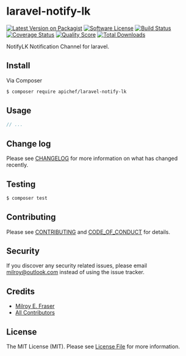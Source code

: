 # laravel-notify-lk

[![Latest Version on Packagist][ico-version]][link-packagist]
[![Software License][ico-license]](LICENSE.md)
[![Build Status][ico-ci]][link-ci]
[![Coverage Status][ico-scrutinizer]][link-scrutinizer]
[![Quality Score][ico-code-quality]][link-code-quality]
[![Total Downloads][ico-downloads]][link-downloads]

NotifyLK Notification Channel for laravel.


## Install

Via Composer

``` bash
$ composer require apichef/laravel-notify-lk
```

## Usage

``` php
// ...
```

## Change log

Please see [CHANGELOG](CHANGELOG.md) for more information on what has changed recently.

## Testing

``` bash
$ composer test
```

## Contributing

Please see [CONTRIBUTING](CONTRIBUTING.md) and [CODE_OF_CONDUCT](CODE_OF_CONDUCT.md) for details.

## Security

If you discover any security related issues, please email milroy@outlook.com instead of using the issue tracker.

## Credits

- [Milroy E. Fraser][link-author]
- [All Contributors][link-contributors]

## License

The MIT License (MIT). Please see [License File](LICENSE.md) for more information.

[ico-version]: https://img.shields.io/packagist/v/apichef/laravel-notify-lk.svg?style=flat-square
[ico-license]: https://img.shields.io/badge/license-MIT-brightgreen.svg?style=flat-square
[ico-ci]: https://github.com/apichef/laravel-notify-lk/workflows/CI/badge.svg
[ico-scrutinizer]: https://img.shields.io/scrutinizer/coverage/g/apichef/laravel-notify-lk.svg?style=flat-square
[ico-code-quality]: https://img.shields.io/scrutinizer/g/apichef/laravel-notify-lk.svg?style=flat-square
[ico-downloads]: https://img.shields.io/packagist/dt/apichef/laravel-notify-lk.svg?style=flat-square

[link-packagist]: https://packagist.org/packages/apichef/laravel-notify-lk
[link-ci]: https://github.com/apichef/laravel-notify-lk/actions
[link-scrutinizer]: https://scrutinizer-ci.com/g/apichef/laravel-notify-lk/code-structure
[link-code-quality]: https://scrutinizer-ci.com/g/apichef/laravel-notify-lk
[link-downloads]: https://packagist.org/packages/apichef/laravel-notify-lk
[link-author]: https://github.com/milroyfraser
[link-contributors]: ../../contributors
